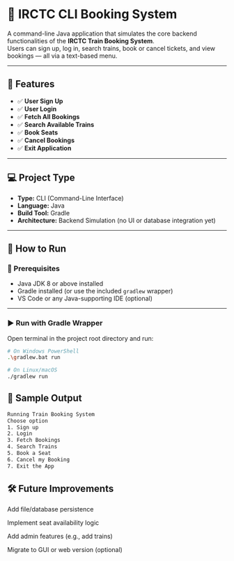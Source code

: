 # 🚆 IRCTC CLI Booking System

A command-line Java application that simulates the core backend functionalities of the **IRCTC Train Booking System**.  
Users can sign up, log in, search trains, book or cancel tickets, and view bookings — all via a text-based menu.

---

## 🧩 Features

- ✅ **User Sign Up**
- ✅ **User Login**
- ✅ **Fetch All Bookings**
- ✅ **Search Available Trains**
- ✅ **Book Seats**
- ✅ **Cancel Bookings**
- ✅ **Exit Application**

---

## 💻 Project Type

- **Type:** CLI (Command-Line Interface)
- **Language:** Java
- **Build Tool:** Gradle
- **Architecture:** Backend Simulation (no UI or database integration yet)

---

## 🚀 How to Run

### 🔧 Prerequisites

- Java JDK 8 or above installed
- Gradle installed (or use the included `gradlew` wrapper)
- VS Code or any Java-supporting IDE (optional)

---

### ▶️ Run with Gradle Wrapper

Open terminal in the project root directory and run:

```bash
# On Windows PowerShell
.\gradlew.bat run

# On Linux/macOS
./gradlew run
```

## 📸 Sample Output
```bash
Running Train Booking System
Choose option
1. Sign up
2. Login
3. Fetch Bookings
4. Search Trains
5. Book a Seat
6. Cancel my Booking
7. Exit the App
```
## 🛠️ Future Improvements
 Add file/database persistence

 Implement seat availability logic

 Add admin features (e.g., add trains)

 Migrate to GUI or web version (optional)
